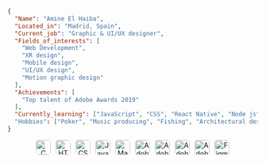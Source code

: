 ```json
{
  "Name": "Amine El Haiba",
  "Located_in": "Madrid, Spain",
  "Current_job": "Graphic & UI/UX designer",
  "Fields_of_interests": [
    "Web Development",
    "XR design",
    "Mobile design",
    "UI/UX design",
    "Motion graphic design"
  ],
  "Achievements": [
    "Top talent of Adobe Awards 2019"
  ],
  "Currently_learning": ["JavaScript", "CSS", "React Native", "Node js"]
  "Hobbies": ["Poker", "Music producing", "Fishing", "Architectural design", "Learning new things"]
}
```
<p align="center" style="display: flex; flex-wrap: wrap; gap: 10px; justify-content: center;">
  <img src="https://img.shields.io/badge/-C%20Language-171b21?style=flat&logo=c&logoColor=white" alt="C Language" height="30" style="transition: transform 0.3s ease, background-color 0.3s ease; border-radius: 5px;"/>
  <img src="https://img.shields.io/badge/-HTML5-171b21?style=flat&logo=html5&logoColor=white" alt="HTML5" height="30" style="transition: transform 0.3s ease, background-color 0.3s ease; border-radius: 5px;"/>
  <img src="https://img.shields.io/badge/-CSS3-171b21?style=flat&logo=css3&logoColor=white" alt="CSS3" height="30" style="transition: transform 0.3s ease, background-color 0.3s ease; border-radius: 5px;"/>
  <img src="https://img.shields.io/badge/-JavaScript-171b21?style=flat&logo=javascript&logoColor=white" alt="JavaScript" height="30" style="transition: transform 0.3s ease, background-color 0.3s ease; border-radius: 5px;"/>
  <img src="https://img.shields.io/badge/-Makefile-171b21?style=flat&logo=makefile&logoColor=white" alt="Makefile" height="30" style="transition: transform 0.3s ease, background-color 0.3s ease; border-radius: 5px;"/>
  <img src="https://img.shields.io/badge/-Adobe%20Photoshop-171b21?style=flat&logo=adobe-photoshop&logoColor=white" alt="Adobe Photoshop" height="30" style="transition: transform 0.3s ease, background-color 0.3s ease; border-radius: 5px;"/>
  <img src="https://img.shields.io/badge/-Adobe%20Illustrator-171b21?style=flat&logo=adobe-illustrator&logoColor=white" alt="Adobe Illustrator" height="30" style="transition: transform 0.3s ease, background-color 0.3s ease; border-radius: 5px;"/>
  <img src="https://img.shields.io/badge/-Adobe%20Premiere%20Pro-171b21?style=flat&logo=adobe-premiere-pro&logoColor=white" alt="Adobe Premiere Pro" height="30" style="transition: transform 0.3s ease, background-color 0.3s ease; border-radius: 5px;"/>
  <img src="https://img.shields.io/badge/-Adobe%20After%20Effects-171b21?style=flat&logo=adobe-after-effects&logoColor=white" alt="Adobe After Effects" height="30" style="transition: transform 0.3s ease, background-color 0.3s ease; border-radius: 5px;"/>
  <img src="https://img.shields.io/badge/-Figma-171b21?style=flat&logo=figma&logoColor=white" alt="Figma" height="30" style="transition: transform 0.3s ease, background-color 0.3s ease; border-radius: 5px;"/>
</p>
